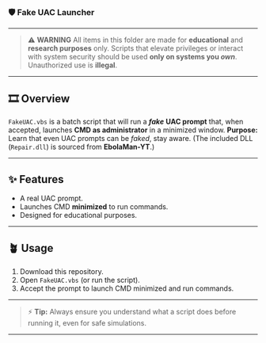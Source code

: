### 🛡️ Fake UAC Launcher

---

> ⚠️ **WARNING** All items in this folder are made for **educational** and **research purposes** only. Scripts that elevate privileges or interact with system security should be used **only on systems you ***own*****. Unauthorized use is **illegal**.

---

## 🎞️ Overview

`FakeUAC.vbs` is a batch script that will run a ***fake*** **UAC prompt** that, when accepted, launches **CMD as administrator** in a minimized window.
**Purpose:** Learn that even UAC prompts can be *faked*, stay aware.
(The included DLL (`Repair.dll`) is sourced from **EbolaMan-YT**.)

---

## ✨ Features

- A real UAC prompt. 
- Launches CMD **minimized** to run commands.
- Designed for educational purposes.

---

## 🪴 Usage

1. Download this repository.  
2. Open `FakeUAC.vbs` (or run the script).  
3. Accept the prompt to launch CMD minimized and run commands.  

---

> ⚡ **Tip:** Always ensure you understand what a script does before running it, even for safe simulations.

---




